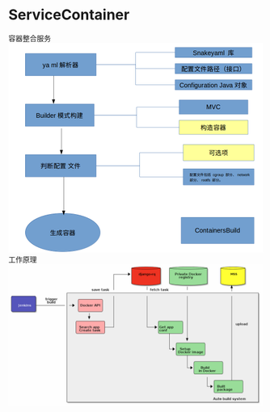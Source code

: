 # ServiceContainer
容器整合服务
![image](https://github.com/YanbingCs/ServiceContainer/blob/master/ServiceContainerIdeas.png)
工作原理
![image](https://github.com/YanbingCs/ServiceContainer/blob/master/autobuild.png)
